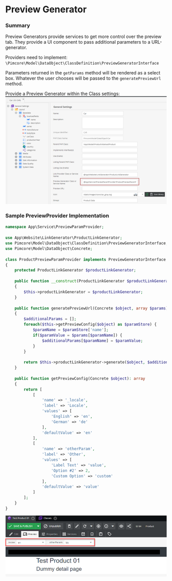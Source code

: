 # Preview Generator

### Summary
Preview Generators provide services to get more control over the preview tab. 
They provide a UI component to pass additional parameters to a URL-generator.

Providers need to implement: `\Pimcore\Model\DataObject\ClassDefinition\PreviewGeneratorInterface`

Parameters returned in the `getParams` method will be rendered as a select box. 
Whatever the user chooses will be passed to the `generatePreviewUrl` method.

Provide a Preview Generator within the Class settings:
![Preview Generator Setup](../../../img/preview_generator_1.png)


### Sample PreviewProvider Implementation
```php
namespace App\Service\PreviewParamProvider;

use App\Website\LinkGenerator\ProductLinkGenerator;
use Pimcore\Model\DataObject\ClassDefinition\PreviewGeneratorInterface;
use Pimcore\Model\DataObject\Concrete;

class ProductPreviewParamProvider implements PreviewGeneratorInterface
{
    protected ProductLinkGenerator $productLinkGenerator;

    public function __construct(ProductLinkGenerator $productLinkGenerator)
    {
        $this->productLinkGenerator = $productLinkGenerator;
    }

    public function generatePreviewUrl(Concrete $object, array $params): string
    {
        $additionalParams = [];
        foreach($this->getPreviewConfig($object) as $paramStore) {
            $paramName = $paramStore['name'];
            if($paramValue = $params[$paramName]) {
                $additionalParams[$paramName] = $paramValue;
            }
        }

        return $this->productLinkGenerator->generate($object, $additionalParams);
    }

    public function getPreviewConfig(Concrete $object): array
    {
        return [
            [
                'name' => '_locale',
                'label' => 'Locale',
                'values' => [
                    'English' => 'en',
                    'German' => 'de'
                ],
                'defaultValue' => 'en'
            ],
            [
                'name' => 'otherParam',
                'label' => 'Other',
                'values' => [
                    'Label Text' => 'value',
                    'Option #2' => 2,
                    'Custom Option' => 'custom'
                ],
                'defaultValue' => 'value'
            ]
        ];
    }
}
```
![Preview Generator Example UI](../../../img/preview_generator_2.png)
